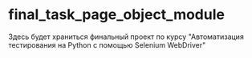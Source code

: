 # final_task_page_object_module
Здесь будет храниться финальный проект по курсу "Автоматизация тестирования на Python c помощью Selenium WebDriver"
